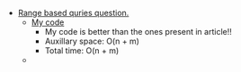 - [Range based quries question.](https://www.geeksforgeeks.org/array-range-queries-range-queries/)
    - [My code](arrays_with_range.cpp)
        - My code is better than the ones present in article!!
        - Auxillary space: O(n + m)
        - Total time: O(n + m)
    - 